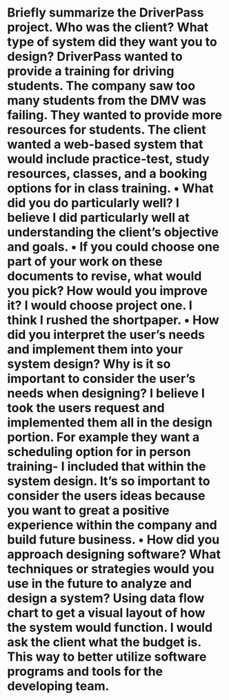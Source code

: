 # Briefly summarize the DriverPass project. Who was the client? What type of system did they want you to design? DriverPass wanted to provide a training for driving students. The company saw too many students from the DMV was failing. They wanted to provide more resources for students. The client wanted a web-based system that would include practice-test, study resources, classes, and a booking options for in class training. • What did you do particularly well? I believe I did particularly well at understanding the client’s objective and goals. • If you could choose one part of your work on these documents to revise, what would you pick? How would you improve it? I would choose project one. I think I rushed the shortpaper.  • How did you interpret the user’s needs and implement them into your system design? Why is it so important to consider the user’s needs when designing? I believe I took the users request and implemented them all in the design portion. For example they want a scheduling option for in person training- I included that within the system design. It’s so important to consider the users ideas because you want to great a positive experience within the company and build future business. • How did you approach designing software? What techniques or strategies would you use in the future to analyze and design a system? Using data flow chart to get a visual layout of how the system would function. I would ask the client what the budget is. This way to better utilize software programs and tools for the developing team.
